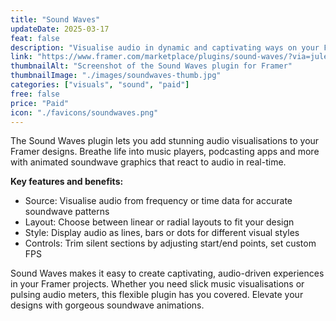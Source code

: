 ```yaml
---
title: "Sound Waves"
updateDate: 2025-03-17
feat: false
description: "Visualise audio in dynamic and captivating ways on your Framer designs."
link: "https://www.framer.com/marketplace/plugins/sound-waves/?via=julesvcode"
thumbnailAlt: "Screenshot of the Sound Waves plugin for Framer"
thumbnailImage: "./images/soundwaves-thumb.jpg"
categories: ["visuals", "sound", "paid"]
free: false
price: "Paid"
icon: "./favicons/soundwaves.png"
---
```


The Sound Waves plugin lets you add stunning audio visualisations to your Framer designs. Breathe life into music players, podcasting apps and more with animated soundwave graphics that react to audio in real-time.

<b>Key features and benefits:</b>

- Source: Visualise audio from frequency or time data for accurate soundwave patterns
- Layout: Choose between linear or radial layouts to fit your design 
- Style: Display audio as lines, bars or dots for different visual styles
- Controls: Trim silent sections by adjusting start/end points, set custom FPS

Sound Waves makes it easy to create captivating, audio-driven experiences in your Framer projects. Whether you need slick music visualisations or pulsing audio meters, this flexible plugin has you covered. Elevate your designs with gorgeous soundwave animations.